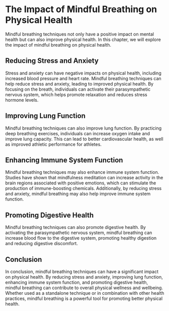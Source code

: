 # The Impact of Mindful Breathing on Physical Health

Mindful breathing techniques not only have a positive impact on mental health but can also improve physical health. In this chapter, we will explore the impact of mindful breathing on physical health.

Reducing Stress and Anxiety
---------------------------

Stress and anxiety can have negative impacts on physical health, including increased blood pressure and heart rate. Mindful breathing techniques can help reduce stress and anxiety, leading to improved physical health. By focusing on the breath, individuals can activate their parasympathetic nervous system, which helps promote relaxation and reduces stress hormone levels.

Improving Lung Function
-----------------------

Mindful breathing techniques can also improve lung function. By practicing deep breathing exercises, individuals can increase oxygen intake and improve lung capacity. This can lead to better cardiovascular health, as well as improved athletic performance for athletes.

Enhancing Immune System Function
--------------------------------

Mindful breathing techniques may also enhance immune system function. Studies have shown that mindfulness meditation can increase activity in the brain regions associated with positive emotions, which can stimulate the production of immune-boosting chemicals. Additionally, by reducing stress and anxiety, mindful breathing may also help improve immune system function.

Promoting Digestive Health
--------------------------

Mindful breathing techniques can also promote digestive health. By activating the parasympathetic nervous system, mindful breathing can increase blood flow to the digestive system, promoting healthy digestion and reducing digestive discomfort.

Conclusion
----------

In conclusion, mindful breathing techniques can have a significant impact on physical health. By reducing stress and anxiety, improving lung function, enhancing immune system function, and promoting digestive health, mindful breathing can contribute to overall physical wellness and wellbeing. Whether used as a standalone technique or in combination with other health practices, mindful breathing is a powerful tool for promoting better physical health.
